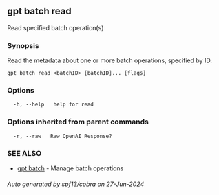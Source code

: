 ## gpt batch read

Read specified batch operation(s)

### Synopsis

Read the metadata about one or more batch operations, specified by ID.

```
gpt batch read <batchID> [batchID]... [flags]
```

### Options

```
  -h, --help   help for read
```

### Options inherited from parent commands

```
  -r, --raw   Raw OpenAI Response?
```

### SEE ALSO

* [gpt batch](gpt_batch.md)	 - Manage batch operations

###### Auto generated by spf13/cobra on 27-Jun-2024
